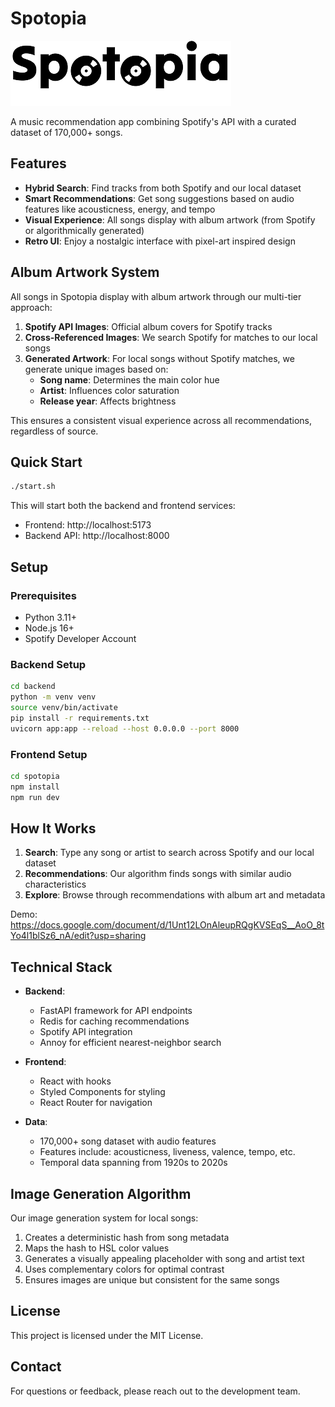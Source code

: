 # Spotopia

![Spotopia Logo](./spotopia/public/logo.png)

A music recommendation app combining Spotify's API with a curated dataset of 170,000+ songs.

## Features

- **Hybrid Search**: Find tracks from both Spotify and our local dataset
- **Smart Recommendations**: Get song suggestions based on audio features like acousticness, energy, and tempo
- **Visual Experience**: All songs display with album artwork (from Spotify or algorithmically generated)
- **Retro UI**: Enjoy a nostalgic interface with pixel-art inspired design

## Album Artwork System

All songs in Spotopia display with album artwork through our multi-tier approach:

1. **Spotify API Images**: Official album covers for Spotify tracks
2. **Cross-Referenced Images**: We search Spotify for matches to our local songs
3. **Generated Artwork**: For local songs without Spotify matches, we generate unique images based on:
   - **Song name**: Determines the main color hue
   - **Artist**: Influences color saturation
   - **Release year**: Affects brightness

This ensures a consistent visual experience across all recommendations, regardless of source.

## Quick Start

```bash
./start.sh
```

This will start both the backend and frontend services:
- Frontend: http://localhost:5173
- Backend API: http://localhost:8000

## Setup

### Prerequisites
- Python 3.11+
- Node.js 16+
- Spotify Developer Account

### Backend Setup
```bash
cd backend
python -m venv venv
source venv/bin/activate
pip install -r requirements.txt
uvicorn app:app --reload --host 0.0.0.0 --port 8000
```

### Frontend Setup
```bash
cd spotopia
npm install
npm run dev
```

## How It Works

1. **Search**: Type any song or artist to search across Spotify and our local dataset
2. **Recommendations**: Our algorithm finds songs with similar audio characteristics
3. **Explore**: Browse through recommendations with album art and metadata

Demo: https://docs.google.com/document/d/1Unt12LOnAleupRQgKVSEqS__AoO_8tYo4l1blSz6_nA/edit?usp=sharing

## Technical Stack

- **Backend**: 
  - FastAPI framework for API endpoints
  - Redis for caching recommendations
  - Spotify API integration
  - Annoy for efficient nearest-neighbor search
  
- **Frontend**: 
  - React with hooks
  - Styled Components for styling
  - React Router for navigation
  
- **Data**: 
  - 170,000+ song dataset with audio features
  - Features include: acousticness, liveness, valence, tempo, etc.
  - Temporal data spanning from 1920s to 2020s

## Image Generation Algorithm

Our image generation system for local songs:

1. Creates a deterministic hash from song metadata
2. Maps the hash to HSL color values
3. Generates a visually appealing placeholder with song and artist text
4. Uses complementary colors for optimal contrast
5. Ensures images are unique but consistent for the same songs

## License

This project is licensed under the MIT License.

## Contact

For questions or feedback, please reach out to the development team.
